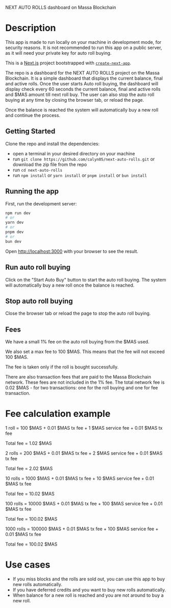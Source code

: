 NEXT AUTO ROLLS dashboard on Massa Blockchain

# Description

This app is made to run locally on your machine in development mode, for security reasons. It is not recommended to run this app on a public server, as it will need your private key for auto roll buying.

This is a [Next.js](https://nextjs.org/) project bootstrapped with [`create-next-app`](https://github.com/vercel/next.js/tree/canary/packages/create-next-app).

The repo is a dashboard for the NEXT AUTO ROLLS project on the Massa Blockchain. It is a simple dashboard that displays the current balance, final and active rolls. Once the user starts Auto roll buying, the dashboard will display check every 60 seconds the current balance, final and active rolls and $MAS amount till next roll buy. The user can also stop the auto roll buying at any time by closing the browser tab, or reload the page.

Once the balance is reached the system will automatically buy a new roll and continue the process.

## Getting Started

Clone the repo and install the dependencies:

- open a terminal in your desired directory on your machine
- run `git clone https://github.com/calyn05/next-auto-rolls.git` or download the zip file from the repo
- run `cd next-auto-rolls`
- run `npm install` or `yarn install` or `pnpm install` or `bun install`

## Running the app

First, run the development server:

```bash
npm run dev
# or
yarn dev
# or
pnpm dev
# or
bun dev
```

Open [http://localhost:3000](http://localhost:3000) with your browser to see the result.

## Run auto roll buying

Click on the "Start Auto Buy" button to start the auto roll buying. The system will automatically buy a new roll once the balance is reached.

## Stop auto roll buying

Close the browser tab or reload the page to stop the auto roll buying.

## Fees

We have a small 1% fee on the auto roll buying from the $MAS used.

We also set a max fee to 100 $MAS. This means that the fee will not exceed 100 $MAS.

The fee is taken only if the roll is bought successfully.

There are also transaction fees that are paid to the Massa Blockchain network. These fees are not included in the 1% fee. The total network fee is 0.02 $MAS - for two transactions: one for the roll buying and one for fee transaction.

# Fee calculation example

1 roll = 100 $MAS + 0.01 $MAS tx fee + 1 $MAS service fee + 0.01 $MAS tx fee

Total fee = 1.02 $MAS

2 rolls = 200 $MAS + 0.01 $MAS tx fee + 2 $MAS service fee + 0.01 $MAS tx fee

Total fee = 2.02 $MAS

10 rolls = 1000 $MAS + 0.01 $MAS tx fee + 10 $MAS service fee + 0.01 $MAS tx fee

Total fee = 10.02 $MAS

100 rolls = 10000 $MAS + 0.01 $MAS tx fee + 100 $MAS service fee + 0.01 $MAS tx fee

Total fee = 100.02 $MAS

1000 rolls = 100000 $MAS + 0.01 $MAS tx fee + 100 $MAS service fee + 0.01 $MAS tx fee

Total fee = 100.02 $MAS

# Use cases

- If you miss blocks and the rolls are sold out, you can use this app to buy new rolls automatically.
- If you have deferred credits and you want to buy new rolls automatically.
- When balance for a new roll is reached and you are not around to buy a new roll.
